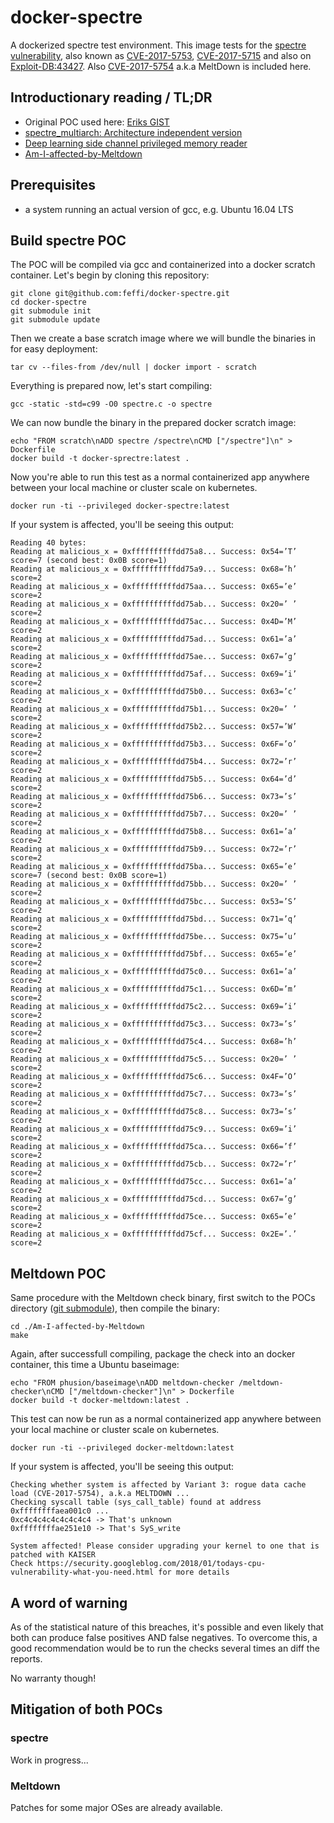 # docker-spectre
A dockerized spectre test environment. This image tests for the [spectre vulnerability](https://meltdownattack.com/), also known as [CVE-2017-5753](https://www.cve.mitre.org/cgi-bin/cvename.cgi?name=2017-5753), [CVE-2017-5715](https://www.cve.mitre.org/cgi-bin/cvename.cgi?name=2017-5715) and also on [Exploit-DB:43427](https://www.exploit-db.com/exploits/43427/). Also [CVE-2017-5754](https://www.cve.mitre.org/cgi-bin/cvename.cgi?name=2017-5754) a.k.a MeltDown is included here.

## Introductionary reading / TL;DR
* Original POC used here: [Eriks GIST](https://gist.github.com/ErikAugust/724d4a969fb2c6ae1bbd7b2a9e3d4bb6)
* [spectre_multiarch: Architecture independent version](https://github.com/adrb/public/tree/master/linux/spectre_multiarch)
* [Deep learning side channel privileged memory reader](https://github.com/asm/deep_spectre)
* [Am-I-affected-by-Meltdown](https://github.com/raphaelsc/Am-I-affected-by-Meltdown)

## Prerequisites
* a system running an actual version of gcc, e.g. Ubuntu 16.04 LTS

## Build spectre POC
The POC will be compiled via gcc and containerized into a docker scratch container. Let's begin by cloning this repository:
```
git clone git@github.com:feffi/docker-spectre.git
cd docker-spectre
git submodule init
git submodule update
```
Then we create a base scratch image where we will bundle the binaries in for easy deployment:
```
tar cv --files-from /dev/null | docker import - scratch
```
Everything is prepared now, let's start compiling:
```
gcc -static -std=c99 -O0 spectre.c -o spectre
```
We can now bundle the binary in the prepared docker scratch image:
```
echo "FROM scratch\nADD spectre /spectre\nCMD ["/spectre"]\n" > Dockerfile
docker build -t docker-sprectre:latest .
```
Now you're able to run this test as a normal containerized app anywhere between your local machine or cluster scale on kubernetes.
```
docker run -ti --privileged docker-spectre:latest
```
If your system is affected, you'll be seeing this output:
```
Reading 40 bytes:
Reading at malicious_x = 0xffffffffffdd75a8... Success: 0x54=’T’ score=7 (second best: 0x0B score=1)
Reading at malicious_x = 0xffffffffffdd75a9... Success: 0x68=’h’ score=2
Reading at malicious_x = 0xffffffffffdd75aa... Success: 0x65=’e’ score=2
Reading at malicious_x = 0xffffffffffdd75ab... Success: 0x20=’ ’ score=2
Reading at malicious_x = 0xffffffffffdd75ac... Success: 0x4D=’M’ score=2
Reading at malicious_x = 0xffffffffffdd75ad... Success: 0x61=’a’ score=2
Reading at malicious_x = 0xffffffffffdd75ae... Success: 0x67=’g’ score=2
Reading at malicious_x = 0xffffffffffdd75af... Success: 0x69=’i’ score=2
Reading at malicious_x = 0xffffffffffdd75b0... Success: 0x63=’c’ score=2
Reading at malicious_x = 0xffffffffffdd75b1... Success: 0x20=’ ’ score=2
Reading at malicious_x = 0xffffffffffdd75b2... Success: 0x57=’W’ score=2
Reading at malicious_x = 0xffffffffffdd75b3... Success: 0x6F=’o’ score=2
Reading at malicious_x = 0xffffffffffdd75b4... Success: 0x72=’r’ score=2
Reading at malicious_x = 0xffffffffffdd75b5... Success: 0x64=’d’ score=2
Reading at malicious_x = 0xffffffffffdd75b6... Success: 0x73=’s’ score=2
Reading at malicious_x = 0xffffffffffdd75b7... Success: 0x20=’ ’ score=2
Reading at malicious_x = 0xffffffffffdd75b8... Success: 0x61=’a’ score=2
Reading at malicious_x = 0xffffffffffdd75b9... Success: 0x72=’r’ score=2
Reading at malicious_x = 0xffffffffffdd75ba... Success: 0x65=’e’ score=7 (second best: 0x0B score=1)
Reading at malicious_x = 0xffffffffffdd75bb... Success: 0x20=’ ’ score=2
Reading at malicious_x = 0xffffffffffdd75bc... Success: 0x53=’S’ score=2
Reading at malicious_x = 0xffffffffffdd75bd... Success: 0x71=’q’ score=2
Reading at malicious_x = 0xffffffffffdd75be... Success: 0x75=’u’ score=2
Reading at malicious_x = 0xffffffffffdd75bf... Success: 0x65=’e’ score=2
Reading at malicious_x = 0xffffffffffdd75c0... Success: 0x61=’a’ score=2
Reading at malicious_x = 0xffffffffffdd75c1... Success: 0x6D=’m’ score=2
Reading at malicious_x = 0xffffffffffdd75c2... Success: 0x69=’i’ score=2
Reading at malicious_x = 0xffffffffffdd75c3... Success: 0x73=’s’ score=2
Reading at malicious_x = 0xffffffffffdd75c4... Success: 0x68=’h’ score=2
Reading at malicious_x = 0xffffffffffdd75c5... Success: 0x20=’ ’ score=2
Reading at malicious_x = 0xffffffffffdd75c6... Success: 0x4F=’O’ score=2
Reading at malicious_x = 0xffffffffffdd75c7... Success: 0x73=’s’ score=2
Reading at malicious_x = 0xffffffffffdd75c8... Success: 0x73=’s’ score=2
Reading at malicious_x = 0xffffffffffdd75c9... Success: 0x69=’i’ score=2
Reading at malicious_x = 0xffffffffffdd75ca... Success: 0x66=’f’ score=2
Reading at malicious_x = 0xffffffffffdd75cb... Success: 0x72=’r’ score=2
Reading at malicious_x = 0xffffffffffdd75cc... Success: 0x61=’a’ score=2
Reading at malicious_x = 0xffffffffffdd75cd... Success: 0x67=’g’ score=2
Reading at malicious_x = 0xffffffffffdd75ce... Success: 0x65=’e’ score=2
Reading at malicious_x = 0xffffffffffdd75cf... Success: 0x2E=’.’ score=2
```

## Meltdown POC
Same procedure with the Meltdown check binary, first switch to the POCs directory ([git submodule](https://git-scm.com/book/de/v1/Git-Tools-Submodule)), then compile the binary:
```
cd ./Am-I-affected-by-Meltdown
make
```
Again, after successfull compiling, package the check into an docker container, this time a Ubuntu baseimage:
```
echo "FROM phusion/baseimage\nADD meltdown-checker /meltdown-checker\nCMD ["/meltdown-checker"]\n" > Dockerfile
docker build -t docker-meltdown:latest .
```
This test can now be run as a normal containerized app anywhere between your local machine or cluster scale on kubernetes.
```
docker run -ti --privileged docker-meltdown:latest
```
If your system is affected, you'll be seeing this output:
```
Checking whether system is affected by Variant 3: rogue data cache load (CVE-2017-5754), a.k.a MELTDOWN ...
Checking syscall table (sys_call_table) found at address 0xffffffffaea001c0 ...
0xc4c4c4c4c4c4c4c4 -> That's unknown
0xffffffffae251e10 -> That's SyS_write

System affected! Please consider upgrading your kernel to one that is patched with KAISER
Check https://security.googleblog.com/2018/01/todays-cpu-vulnerability-what-you-need.html for more details
```

## A word of warning
As of the statistical nature of this breaches, it's possible and even likely that both can produce false positives AND false negatives. To overcome this, a good recommendation would be to run the checks several times an diff the reports.

No warranty though!

## Mitigation of both POCs
### spectre
Work in progress...

### Meltdown
Patches for some major OSes are already available.
